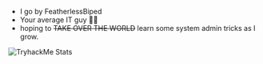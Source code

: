 - I go by FeatherlessBiped
- Your average IT guy 👨‍💻
- hoping to ~~TAKE OVER THE WORLD~~ learn some system admin tricks as I grow.
 

![TryhackMe Stats](https://tryhackme-badges.s3.amazonaws.com/FeatherlessBiped.png)

<!---
FeatherlessBiped/FeatherlessBiped is a ✨ special ✨ repository because its `README.md` (this file) appears on your GitHub profile.
You can click the Preview link to take a look at your changes.
--->

